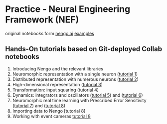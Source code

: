 # Practice - Neural Engineering Framework (NEF)

original notebooks form [nengo.ai](https://www.nengo.ai/) [examples](https://github.com/nengo/nengo/tree/main/docs/examples)

## Hands-On tutorials based on Git-deployed Collab notebooks

1) Introducing Nengo and the relevant libraries
2) Neuromorphic representation with a single neuron ([tutorial 1](https://github.com/NBELab/NeMo/blob/main/tutorials/A_single_neuron.ipynb))
3) Distributed representation with numerous neurons ([tutorial 2](https://github.com/NBELab/NeMo/blob/main/tutorials/Many_neurons.ipynb))
4) High-dimensional representation ([tutorial 3](https://github.com/NBELab/NeMo/blob/main/tutorials/2d_representation.ipynb))
5) Transformation: input squaring ([tutorial 4](https://github.com/NBELab/NeMo/blob/main/tutorials/squaring.ipynb))
6) Dynamics: integrators and oscillators ([tutorial 5](https://github.com/NBELab/NeMo/blob/main/tutorials/integrator.ipynb)) and ([tutorial 6](https://github.com/NBELab/NeMo/blob/main/tutorials/oscillator.ipynb))
7) Neuromorphic real time learning with Prescribed Error Sensitivity ([tutorial 7](https://github.com/NBELab/NeMo/blob/main/tutorials/learn_communication_channel.ipynb)) and ([tutorial 8](https://github.com/NBELab/NeMo/blob/main/tutorials/learn_product.ipynb))
8) Importing data to Nengo [tutorial 8]
9) Working with event cameras [tutorial 8](https://github.com/NBELab/NeMo/blob/main/tutorials/dvs_from_file.ipynb)
